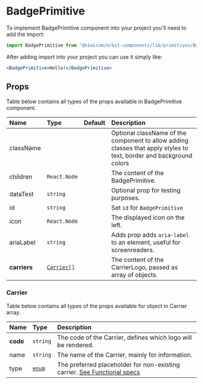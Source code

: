 # BadgePrimitive

To implement BadgePrimitive component into your project you'll need to add the import:

```jsx
import BadgePrimitive from "@kiwicom/orbit-components/lib/primitives/BadgePrimitive";
```

After adding import into your project you can use it simply like:

```jsx
<BadgePrimitive>Hello!</BadgePrimitive>
```

## Props

Table below contains all types of the props available in BadgePrimitive component.

| Name         | Type                    | Default | Description                                                                                                         |
| :----------- | :---------------------- | :------ | :------------------------------------------------------------------------------------------------------------------ |
| className    |                         |         | Optional className of the component to allow adding classes that apply styles to text, border and background colors |
| children     | `React.Node`            |         | The content of the BadgePrimitive.                                                                                  |
| dataTest     | `string`                |         | Optional prop for testing purposes.                                                                                 |
| id           | `string`                |         | Set `id` for `BadgePrimitive`                                                                                       |
| icon         | `React.Node`            |         | The displayed icon on the left.                                                                                     |
| ariaLabel    | `string`                |         | Adds prop adds `aria-label` to an element, useful for screenreaders.                                                |
| **carriers** | [`Carrier[]`](#carrier) |         | The content of the CarrierLogo, passed as array of objects.                                                         |

### Carrier

Table below contains all types of the props available for object in Carrier array.

| Name     | Type            | Description                                                                                   |
| :------- | :-------------- | :-------------------------------------------------------------------------------------------- |
| **code** | `string`        | The code of the Carrier, defines which logo will be rendered.                                 |
| name     | `string`        | The name of the Carrier, mainly for information.                                              |
| type     | [`enum`](#enum) | The preferred placeholder for non-existing carrier. [See Functional specs](#functional-specs) |
